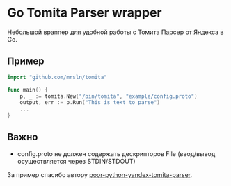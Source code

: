 Go Tomita Parser wrapper
========================

Небольшой враппер для удобной работы с Томита Парсер от Яндекса в Go.

Пример
------

```go
import "github.com/mrsln/tomita"

func main() {
	p, _ := tomita.New("/bin/tomita", "example/config.proto")
	output, err := p.Run("This is text to parse")
	...
}

```

Важно
-----

- config.proto не должен содержать дескрипторов File (ввод/вывод осуществляется через STDIN/STDOUT)


За пример спасибо автору [poor-python-yandex-tomita-parser](https://github.com/vas3k/poor-python-yandex-tomita-parser).
